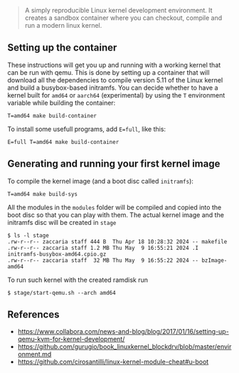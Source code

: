 > A simply reproducible Linux kernel development environment. It creates a sandbox container where you can checkout, compile and run a modern linux kernel.

## Setting up the container
These instructions will get you up and running with a working kernel that can be run with qemu. This is done by setting up a container that will download all the dependencies to compile version 5.11 of the Linux kernel and build a busybox-based initramfs. You can decide whether to have a kernel built for `amd64` or `aarch64` (experimental) by using the `T` environment variable while building the container:

```
T=amd64 make build-container
```

To install some usefull programs, add `E=full`, like this:

```
E=full T=amd64 make build-container
```

## Generating and running your first kernel image
To compile the kernel image (and a boot disc called `initramfs`):
```
T=amd64 make build-sys
```

All the modules in the `modules` folder will be compiled and copied into the boot disc so that you can play with them. The actual kernel image and the initramfs disc will be created in `stage`

```
$ ls -l stage
.rw-r--r-- zaccaria staff 444 B  Thu Apr 18 10:28:32 2024 -- makefile
.rw-r--r-- zaccaria staff 1.2 MB Thu May  9 16:55:21 2024 .I initramfs-busybox-amd64.cpio.gz
.rw-r--r-- zaccaria staff  32 MB Thu May  9 16:55:22 2024 -- bzImage-amd64
```

To run such kernel with the created ramdisk run 

```
$ stage/start-qemu.sh --arch amd64   
```


## References

- https://www.collabora.com/news-and-blog/blog/2017/01/16/setting-up-qemu-kvm-for-kernel-development/
- https://github.com/gurugio/book_linuxkernel_blockdrv/blob/master/environment.md
- https://github.com/cirosantilli/linux-kernel-module-cheat#u-boot
